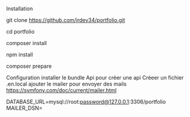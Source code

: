 Installation

git clone https://github.com/jrdev34/portfolio.git

cd portfolio

composer install

npm install

composer prepare

Configuration
installer le bundle Api pour créer une api
Créeer un fichier .en.local
ajouter le mailer pour envoyer des mails
https://symfony.com/doc/current/mailer.html

DATABASE_URL=mysql://root:password@127.0.0.1:3306/portfolio
MAILER_DSN=
